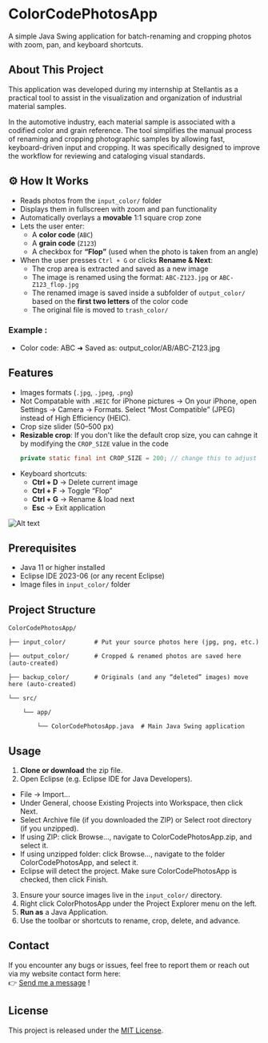 # ColorCodePhotosApp

A simple Java Swing application for batch-renaming and cropping photos with zoom, pan, and keyboard shortcuts.

## About This Project

This application was developed during my internship at Stellantis as a practical tool to assist in the visualization and organization of industrial material samples.

In the automotive industry, each material sample is associated with a codified color and grain reference. The tool simplifies the manual process of renaming and cropping photographic samples by allowing fast, keyboard-driven input and cropping. It was specifically designed to improve the workflow for reviewing and cataloging visual standards.


## ⚙️ How It Works

- Reads photos from the `input_color/` folder  
- Displays them in fullscreen with zoom and pan functionality  
- Automatically overlays a **movable** 1:1 square crop zone  
- Lets the user enter:
  - A **color code** (`ABC`)
  - A **grain code** (`Z123`)
  - A checkbox for **“Flop”** (used when the photo is taken from an angle)
- When the user presses `Ctrl + G` or clicks **Rename & Next**:
  - The crop area is extracted and saved as a new image
  - The image is renamed using the format: `ABC-Z123.jpg` or `ABC-Z123_flop.jpg`
  - The renamed image is saved inside a subfolder of `output_color/` based on the **first two letters** of the color code
  - The original file is moved to `trash_color/`
### Example :
  - Color code: ABC
➜ Saved as: output_color/AB/ABC-Z123.jpg 

## Features

- Images formats (`.jpg`, `.jpeg`, `.png`)
- Not Compatable with `.HEIC` for iPhone pictures -> On your iPhone, open Settings → Camera → Formats. Select “Most Compatible” (JPEG) instead of High Efficiency (HEIC).
- Crop size slider (50–500 px)
- **Resizable crop**: If you don't like the default crop size, you can cahnge it by modifying the `CROP_SIZE` value in the code  
  ```java
  private static final int CROP_SIZE = 200; // change this to adjust default crop size
- Keyboard shortcuts:  
  - **Ctrl + D** → Delete current image  
  - **Ctrl + F** → Toggle “Flop”  
  - **Ctrl + G** → Rename & load next  
  - **Esc** → Exit application  

![Alt text](/project.gif)

## Prerequisites

- Java 11 or higher installed  
- Eclipse IDE 2023-06 (or any recent Eclipse)  
- Image files in `input_color/` folder  

## Project Structure

    ColorCodePhotosApp/

    ├── input_color/        # Put your source photos here (jpg, png, etc.)

    ├── output_color/       # Cropped & renamed photos are saved here (auto-created)

    ├── backup_color/       # Originals (and any “deleted” images) move here (auto-created)

    └── src/
    
        └── app/
        
            └── ColorCodePhotosApp.java  # Main Java Swing application

## Usage

1. **Clone or download** the zip file.  
2. Open Eclipse (e.g. Eclipse IDE for Java Developers).
- File → Import…
- Under General, choose Existing Projects into Workspace, then click Next.
- Select Archive file (if you downloaded the ZIP) or Select root directory (if you unzipped).
- If using ZIP: click Browse…, navigate to ColorCodePhotosApp.zip, and select it.
- If using unzipped folder: click Browse…, navigate to the folder ColorCodePhotosApp, and select it.
- Eclipse will detect the project. Make sure ColorCodePhotosApp is checked, then click Finish.  
3. Ensure your source images live in the `input_color/` directory.
4. Right click ColorPhotosApp under the Project Explorer menu on the left.
5. **Run as** a Java Application. 
6. Use the toolbar or shortcuts to rename, crop, delete, and advance.

## Contact

If you encounter any bugs or issues, feel free to report them or reach out via my website contact form here:  
👉 [Send me a message](https://nico-rab.tech/#contact) !

## License

This project is released under the [MIT License](LICENSE).
